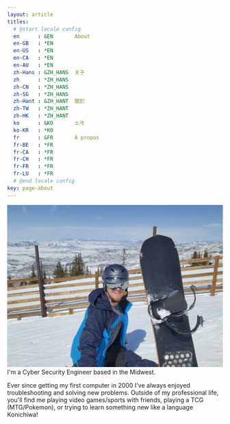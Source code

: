 ```yaml
---
layout: article
titles:
  # @start locale config
  en      : &EN       About
  en-GB   : *EN
  en-US   : *EN
  en-CA   : *EN
  en-AU   : *EN
  zh-Hans : &ZH_HANS  关于
  zh      : *ZH_HANS
  zh-CN   : *ZH_HANS
  zh-SG   : *ZH_HANS
  zh-Hant : &ZH_HANT  關於
  zh-TW   : *ZH_HANT
  zh-HK   : *ZH_HANT
  ko      : &KO       소개
  ko-KR   : *KO
  fr      : &FR       À propos
  fr-BE   : *FR
  fr-CA   : *FR
  fr-CH   : *FR
  fr-FR   : *FR
  fr-LU   : *FR
  # @end locale config
key: page-about
---
```

![Profile Picture](https://raw.githubusercontent.com/npecka/npecka.github.io/master/screenshots/snowboard.jpg)
I'm a Cyber Security Engineer based in the Midwest.

Ever since getting my first computer in 2000 I've always enjoyed troubleshooting and solving new problems. Outside of my professional life, you'll find me playing video games/sports with friends, playing a TCG (MTG/Pokemon), or trying to learn something new like a language Konichiwa!
